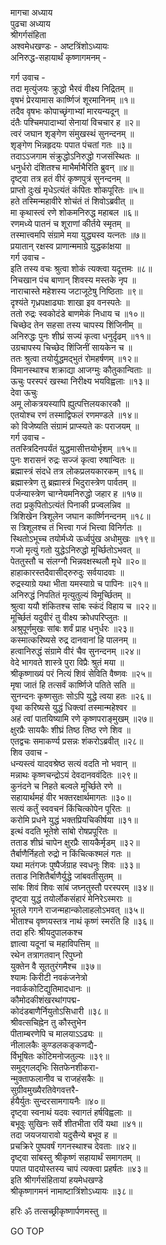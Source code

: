 मागचा अध्याय  
पुढचा अध्याय  
श्रीगर्गसंहिता  
अश्वमेधखण्डः - अष्टत्रिंशोऽध्यायः  
अनिरुद्ध-सहायार्थं कृष्णागमनम् -  
  
गर्ग उवाच -  
तदा मृत्युंजयः क्रुद्धो भैरवं वीक्ष्य निद्रितम् ॥  
वृषभं प्रेरयामास कार्ष्णिजं शूरमानिनम् ॥१॥  
तदैव वृषभः कोपाच्छृंगाभ्यां मारयन्यदून् ॥  
दंतैः पश्चिमपादाभ्यां सेनायां विचचार ह ॥२॥  
त्वरं जघान शृङ्गेण संमुखस्थं सुनन्दनम् ॥  
शृङ्गेण भिन्नहृदयः पपात पंचतां गतः ॥३॥  
तदाऽऽजगाम संक्रुद्धोऽनिरुद्धो गजसंस्थितः ॥  
धनुर्धरो दंशितश्च माभैर्माभैरिति ब्रुवन् ॥४॥  
दृष्ट्वा तत्र हतं वीरं कृष्णपुत्रं सुनन्दनम् ॥  
प्राप्तो दुःखं मृधेऽत्यंतं कंपितः शोकपूरितः ॥५॥  
हते तस्मिन्महावीरे शोचंतं तं शिवोऽब्रवीत् ॥  
मा कृथास्त्वं रणे शोकमनिरुद्ध महाबल ॥६॥  
रणमध्ये पातनं च शूराणां कीर्तये स्मृतम् ॥  
तस्मात्त्वमपि संग्रामे मया युद्ध्यस्व यत्नतः ॥७॥  
प्रयातान्‌ रक्षस्व प्राणान्ममाग्रे युद्धकांक्षया ॥  
गर्ग उवाच -  
इति तस्य वचः श्रुत्वा शोकं त्यक्त्वा यदूत्तमः ॥८॥  
निचखान पंच बाणान् शिवस्य मस्तके नृप ॥  
नाराचास्ते महेशस्य जटाजूटेषु निष्ठिताः ॥९॥  
दृश्यंते गृध्रपक्षाढ्याः शाखा इव वनस्पतेः ॥  
ततो रुद्रः स्वकोदंडे बाणमेकं निधाय च ॥१०॥  
चिच्छेद तेन सहसा तस्य चापस्य शिंजिनीम् ॥  
अनिरुद्धः पुनः शीघ्रं सज्यं कृत्वा धनुर्दृढम् ॥११॥  
उग्रचापस्य चिच्छेद शिंजिनीं सायकेन च ॥  
ततः श्रुत्वा तयोर्युद्धमद्‌भुतं रोमहर्षणम् ॥१२॥  
विमानस्थाश्च शक्राद्या आजग्मुः कौतुकान्विताः ॥  
ऊचुः परस्परं खस्था निरीक्ष्य भयविह्वलाः ॥१३॥  
देवा ऊचुः  
अमू लोकत्रयस्यापि ह्युत्पत्तिलयकारकौ ॥  
एतयोश्च रणं तस्माद्विफलं रणमण्डले ॥१४॥  
को विजेष्यति संग्रामं प्राप्स्यते कः पराजयम् ॥  
गर्ग उवाच -  
ततस्त्रिदिनपर्यंतं युद्धमासीत्तयोर्भृशम् ॥१५॥  
पुनः शरासनं रुद्रः सज्जं कृत्वा रुषान्वितः ॥  
ब्रह्मास्त्रं संदधे तत्र लोकप्रलयकारकम् ॥१६॥  
ब्रह्मास्त्रेण तु ब्रह्मास्त्रं भिदुरास्त्रेण पार्वतम् ॥  
पर्जन्यास्त्रेण चाग्नेयमनिरुद्धो जहार ह ॥१७॥  
तदा प्रकुपितोऽत्यंतं पिनाकी प्रज्वलन्निव ॥  
त्रिशिखेन त्रिशूलेन जघान कार्ष्णिनन्दनम् ॥१८॥  
स त्रिशूलश्च तं भित्त्वा गजं भित्त्वा विनिर्गतः ॥  
स्थितोऽभूच्च तयोर्मध्ये ऊर्ध्वपुंख अधोमुखः ॥१९॥  
गजो मृत्युं गतो युद्धेऽनिरुद्धो मूर्च्छितोऽभवत् ॥  
पेततुस्तौ च संलग्नौ भिन्नवक्षस्थलौ मृधे ॥२०॥  
हाहाकारस्तदैवासीद्‌रुरुदुः सर्वयादवाः ॥  
रुद्रस्याग्रे यथा भीता यमस्याग्रे च पापिनः ॥२१॥  
अनिरुद्धं निपतितं मृत्युतुल्यं विमूर्च्छितम् ॥  
श्रुत्वा ययौ शंकितश्च सांबः स्कंदं विहाय च ॥२२॥  
मूर्च्छितं यदुवीरं तु वीक्ष्य क्रोधपरिप्लुतः ॥  
अश्रुपूर्णमुखः सांबः शर्वं प्राह धनुर्धरः ॥२३॥  
कस्मात्करिष्यसे रुद्र दानवानां हि पालनम् ॥  
हत्वानिरुद्धं संग्रामे वीरं चैव सुनन्दनम् ॥२४॥  
वेदे भागवते शास्त्रे पुरा विप्रैः श्रुतं मया ॥  
श्रीकृष्णाख्यं परं नित्यं शिवं सेविति वैष्णवः ॥२५॥  
मृषा जातं हि तत्सर्वं कार्ष्णिजे पतिते सति ॥  
सुनन्दनः कृष्णसुतः सोऽपि युद्धे त्वया हतः ॥२६॥  
वृथा करिष्यसे युद्धं धिक्त्वां तस्मान्महेश्वर ॥  
अहं त्वां पातयिष्यामि रणे कृष्णपराङ्‌मुखम् ॥२७॥  
क्षुरप्रैः सायकैः शीघ्रं तिष्ठ तिष्ठ रणे शिव ॥  
एतद्वचः समाकर्ण्य प्रसन्नः शंकरोऽब्रवीत् ॥२८॥  
शिव उवाच -  
धन्यस्त्वं यादवश्रेष्ठ सत्यं वदति नो भवान् ॥  
मन्नाथः कृष्णचन्द्रोऽयं देवदानववंदितः ॥२९॥  
कुनंदने च निहते बल्वले मूर्च्छिते रणे ॥  
सहायार्थमहं वीर भक्तरक्षार्थमागतः ॥३०॥  
सत्यं कर्तुं स्ववचनं किंचित्कोपेन पूरितः ॥  
करोमि प्रधने युद्धं भक्तप्रियचिकीर्षया ॥३१॥  
इत्थं वदति भूतेशे सांबो रोषप्रपूरितः ॥  
तताड शीघ्रं चापेन क्षुरप्रैः सायकैर्मृडम् ॥३२॥  
तैर्बाणैर्निहतो रुद्रो न किंचित्कश्मलं गतः ॥  
यथा मतंगजः पुष्पैर्जग्राह स्वधनुः शिवः ॥३३॥  
तताड निशितैर्बाणैर्युद्धे जांबवतीसुतम् ॥  
सांबः शिवं शिवः सांबं जघ्नतुस्तौ परस्परम् ॥३४॥  
दृष्ट्वा युद्धं तयोर्लोकसंहारं मेनिरेऽस्मराः ॥  
भूतले गगने राजन्महान्कोलाहलोऽभवत् ॥३५॥  
भीताश्च वृष्णयस्तत्र नाथं कृष्णं स्मरंति हि ॥३६॥  
तदा हरिः श्रीयदुपालकश्च  
     ज्ञात्वा यदूनां च महाविपत्तिम् ॥  
रथेन तत्रागतवान्‌ रिपुघ्नो  
     युक्तेन वै सूततुरंगमैश्च ॥३७॥  
श्यामः किरीटी नवकंजनेत्रो  
     नवार्ककोटिद्युतिमादधानः ॥  
कौमोदकीशंखरथांगपद्म-  
     कोदंडबाणैर्नियुतोऽसिधारी ॥३८॥  
श्रीवत्सचिह्नेन तु कौस्तुभेन  
     पीताम्बरणेपि च मालयाऽऽ‌ढ्यः ॥  
नीलालकैः कुण्डलकङ्कणद्यै-  
     र्विभूषितः कोटिमनोजतुल्यः ॥३९॥  
समुद्‌गलद्‌भिः सितफेनशीकरा-  
     न्मुक्ताफलानीव च राजहंसकैः ॥  
सुग्रीवमुख्यैरतिवेगवत्तरै-  
     र्हयैर्युतः सुन्दरसामगायनैः ॥४०॥  
दृष्ट्वा स्वनाथं यदवः स्वागतं हर्षविह्वलाः ॥  
बभूवुः सुखिनः सर्वे शीतभीता रविं यथा ॥४१॥  
तदा जयजयारावो यदुसैन्ये बभूव ह ॥  
प्रचक्रिरे पुष्पवर्षं गगनस्थाश्च देवताः ॥४२॥  
दृष्ट्वा सांबस्तु श्रीकृष्णं सहायार्थं समागतम् ॥  
पपात पादयोस्तस्य चापं त्यक्त्वा प्रहर्षतः ॥४३॥  
इति श्रीगर्गसंहितायां हयमेधखण्डे  
श्रीकृष्णागमनं नामाष्टात्रिंशोऽध्यायः ॥३८॥  
  
हरिः ॐ तत्सच्छ्रीकृष्णार्पणमस्तु ॥  
  
GO TOP
